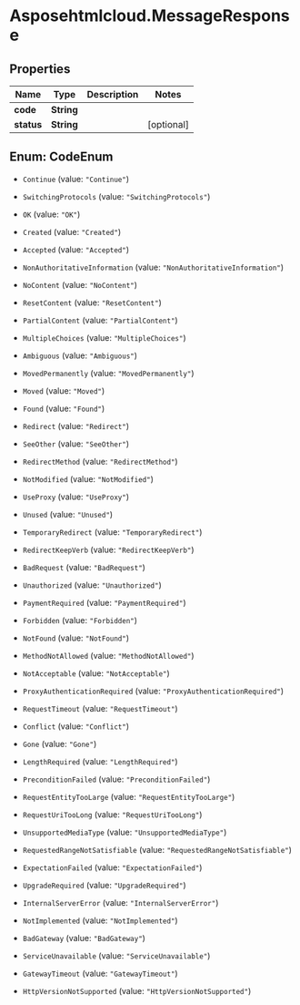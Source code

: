 # Asposehtmlcloud.MessageResponse

## Properties
Name | Type | Description | Notes
------------ | ------------- | ------------- | -------------
**code** | **String** |  | 
**status** | **String** |  | [optional] 


<a name="CodeEnum"></a>
## Enum: CodeEnum


* `Continue` (value: `"Continue"`)

* `SwitchingProtocols` (value: `"SwitchingProtocols"`)

* `OK` (value: `"OK"`)

* `Created` (value: `"Created"`)

* `Accepted` (value: `"Accepted"`)

* `NonAuthoritativeInformation` (value: `"NonAuthoritativeInformation"`)

* `NoContent` (value: `"NoContent"`)

* `ResetContent` (value: `"ResetContent"`)

* `PartialContent` (value: `"PartialContent"`)

* `MultipleChoices` (value: `"MultipleChoices"`)

* `Ambiguous` (value: `"Ambiguous"`)

* `MovedPermanently` (value: `"MovedPermanently"`)

* `Moved` (value: `"Moved"`)

* `Found` (value: `"Found"`)

* `Redirect` (value: `"Redirect"`)

* `SeeOther` (value: `"SeeOther"`)

* `RedirectMethod` (value: `"RedirectMethod"`)

* `NotModified` (value: `"NotModified"`)

* `UseProxy` (value: `"UseProxy"`)

* `Unused` (value: `"Unused"`)

* `TemporaryRedirect` (value: `"TemporaryRedirect"`)

* `RedirectKeepVerb` (value: `"RedirectKeepVerb"`)

* `BadRequest` (value: `"BadRequest"`)

* `Unauthorized` (value: `"Unauthorized"`)

* `PaymentRequired` (value: `"PaymentRequired"`)

* `Forbidden` (value: `"Forbidden"`)

* `NotFound` (value: `"NotFound"`)

* `MethodNotAllowed` (value: `"MethodNotAllowed"`)

* `NotAcceptable` (value: `"NotAcceptable"`)

* `ProxyAuthenticationRequired` (value: `"ProxyAuthenticationRequired"`)

* `RequestTimeout` (value: `"RequestTimeout"`)

* `Conflict` (value: `"Conflict"`)

* `Gone` (value: `"Gone"`)

* `LengthRequired` (value: `"LengthRequired"`)

* `PreconditionFailed` (value: `"PreconditionFailed"`)

* `RequestEntityTooLarge` (value: `"RequestEntityTooLarge"`)

* `RequestUriTooLong` (value: `"RequestUriTooLong"`)

* `UnsupportedMediaType` (value: `"UnsupportedMediaType"`)

* `RequestedRangeNotSatisfiable` (value: `"RequestedRangeNotSatisfiable"`)

* `ExpectationFailed` (value: `"ExpectationFailed"`)

* `UpgradeRequired` (value: `"UpgradeRequired"`)

* `InternalServerError` (value: `"InternalServerError"`)

* `NotImplemented` (value: `"NotImplemented"`)

* `BadGateway` (value: `"BadGateway"`)

* `ServiceUnavailable` (value: `"ServiceUnavailable"`)

* `GatewayTimeout` (value: `"GatewayTimeout"`)

* `HttpVersionNotSupported` (value: `"HttpVersionNotSupported"`)





